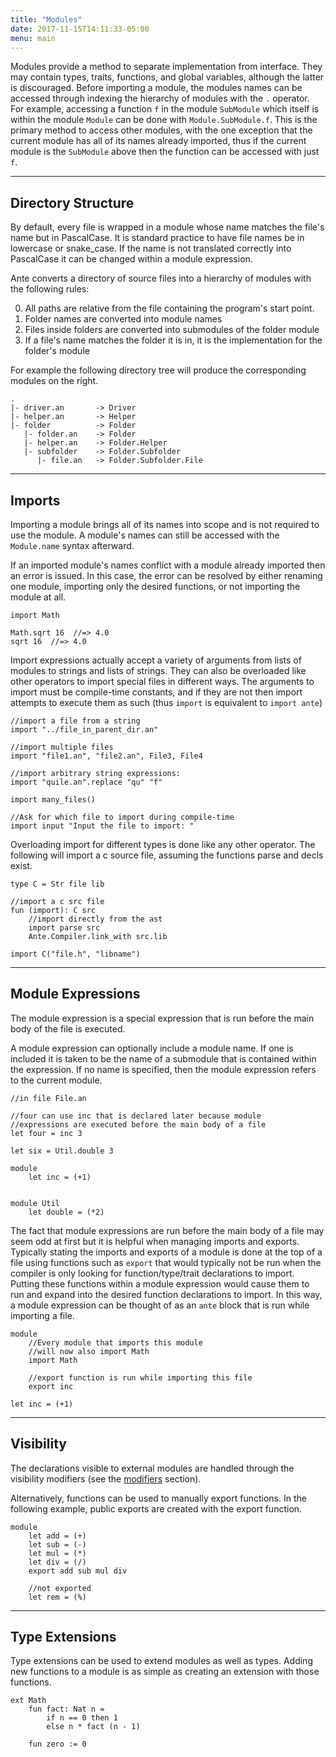 ```yaml
---
title: "Modules"
date: 2017-11-15T14:11:33-05:00
menu: main
---
```


Modules provide a method to separate implementation from interface.
They may contain types, traits, functions, and global variables, although
the latter is discouraged.  Before importing a module, the modules names
can be accessed through indexing the hierarchy of modules with the `.` operator.
For example, accessing a function `f` in the module `SubModule` which itself
is within the module `Module` can be done with `Module.SubModule.f`.  This
is the primary method to access other modules, with the one exception that
the current module has all of its names already imported, thus if the current
module is the `SubModule` above then the function can be accessed with just `f`.

---
## Directory Structure

By default, every file is wrapped in a module whose name matches the
file's name but in PascalCase.  It is standard practice to have file
names be in lowercase or snake\_case.  If the name is not translated
correctly into PascalCase it can be changed within a module expression.

Ante converts a directory of source files into a hierarchy of modules
with the following rules:

0. All paths are relative from the file containing the program's start point.
1. Folder names are converted into module names
2. Files inside folders are converted into submodules of the folder module
3. If a file's name matches the folder it is in, it is the implementation
for the folder's module


For example the following directory tree will produce the corresponding
modules on the right.

```
.
|- driver.an       -> Driver
|- helper.an       -> Helper
|- folder          -> Folder
   |- folder.an    -> Folder
   |- helper.an    -> Folder.Helper
   |- subfolder    -> Folder.Subfolder
      |- file.an   -> Folder.Subfolder.File
```

---
## Imports

Importing a module brings all of its names into scope and is not required
to use the module.  A module's names can still be accessed with the
`Module.name` syntax afterward.

If an imported module's names conflict with a module already imported
then an error is issued.  In this case, the error can be resolved by
either renaming one module, importing only the desired functions, or
not importing the module at all.

```ante
import Math

Math.sqrt 16  //=> 4.0
sqrt 16  //=> 4.0
```

Import expressions actually accept a variety of arguments from lists of
modules to strings and lists of strings.  They can also be overloaded like
other operators to import special files in different ways.  The arguments
to import must be compile-time constants, and if they are not then import attempts
to execute them as such (thus `import` is equivalent to `import ante`)

```ante
//import a file from a string
import "../file_in_parent_dir.an"

//import multiple files
import "file1.an", "file2.an", File3, File4

//import arbitrary string expressions:
import "quile.an".replace "qu" "f"

import many_files()

//Ask for which file to import during compile-time
import input "Input the file to import: "
```

Overloading import for different types is done like any other operator.
The following will import a c source file, assuming the functions parse
and decls exist.

```ante
type C = Str file lib

//import a c src file
fun (import): C src
    //import directly from the ast
    import parse src
    Ante.Compiler.link_with src.lib

import C("file.h", "libname")
```

---
## Module Expressions

The module expression is a special expression that is run before
the main body of the file is executed.

A module expression can optionally include a module name.  If one
is included it is taken to be the name of a submodule that is
contained within the expression.  If no name is specified, then
the module expression refers to the current module.

```ante
//in file File.an

//four can use inc that is declared later because module
//expressions are executed before the main body of a file
let four = inc 3

let six = Util.double 3

module
    let inc = (+1)


module Util
    let double = (*2)
```

The fact that module expressions are run before the main body of
a file may seem odd at first but it is helpful when managing
imports and exports.  Typically stating the imports and
exports of a module is done at the top of a file using functions
such as `export` that would typically not be run when the compiler
is only looking for function/type/trait declarations to import.
Putting these functions within a module expression would cause them
to run and expand into the desired function declarations to import.
In this way, a module expression can be thought of as an `ante` block
that is run while importing a file.

```ante
module
    //Every module that imports this module
    //will now also import Math
    import Math

    //export function is run while importing this file
    export inc

let inc = (+1)
```

---
## Visibility

The declarations visible to external modules are handled through the
visibility modifiers (see the [modifiers](../modifiers) section).

Alternatively, functions can be used to manually export functions.
In the following example, public exports are created with the export
function.

```ante
module
    let add = (+)
    let sub = (-)
    let mul = (*)
    let div = (/)
    export add sub mul div

    //not exported
    let rem = (%)
```

---
## Type Extensions

Type extensions can be used to extend modules as well as types.  Adding
new functions to a module is as simple as creating an extension with those
functions.

```ante
ext Math
    fun fact: Nat n =
        if n == 0 then 1
        else n * fact (n - 1)

    fun zero := 0
```
